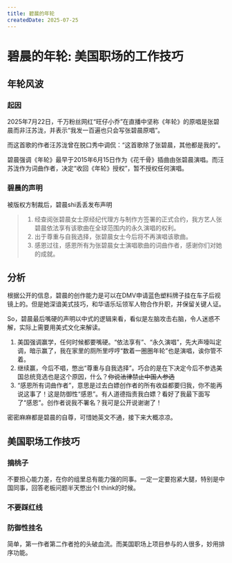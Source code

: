 ```yaml
---
title: 碧晨的年轮
createdDate: 2025-07-25
---
```

# 碧晨的年轮: 美国职场的工作技巧

## 年轮风波

### 起因
2025年7月22日，千万粉丝网红“旺仔小乔”在直播中坚称《年轮》的原唱是张碧晨而非汪苏泷，并表示“我发一百遍也只会写张碧晨原唱”。

而这首歌的作者汪苏泷曾在脱口秀中调侃：“这首歌除了张碧晨，其他都是我的”。

碧晨强调《年轮》最早于2015年6月15日作为《花千骨》插曲由张碧晨演唱。而汪苏泷作为词曲作者，决定“收回《年轮》授权”，暂不授权任何演唱。

### 碧晨的声明

被版权方制裁后，碧晨shi丢丢发布声明

> 1. 经查阅张碧晨女士原经纪代理方与制作方签署的正式合约，我方艺人张碧晨依法享有该歌曲在全球范围内的永久演唱的权利。
> 2. 出于尊重与自我选择，张碧晨女士今后将不再演唱该歌曲。
> 3. 感恩过往，感恩所有为张碧晨女士演唱歌曲的词曲作者，感谢你们对她的成就。 ​

## 分析

根据公开的信息，碧晨的创作能力是可以在DMV申请蓝色塑料牌子挂在车子后视镜上的。但是她深谙美式技巧，和华语乐坛领军人物合作升职，并保留关键人证。

So，碧晨最后嘴硬的声明以中式的逻辑来看，看似是左脑攻击右脑，令人迷惑不解，实际上需要用美式文化来解读。

1. 美国强调赢学，任何时候都要嘴硬。“依法享有”、“永久演唱”，先大声嚎叫定调，暗示赢了，我在家里的厕所里哼哼“数着一圈圈年轮”也是演唱，诶你管不着。
2. 继续赢，今后不唱，憋出“尊重与自我选择”。巧合的是在下决定今后不参选美国总统竞选也是这个原因，什么？~~你说法律禁止中国人参选~~
3. “感恩所有词曲作者”，意思是过去白嫖创作者的所有收益都要归我，你不能再说这事了！这是防御性“感恩”。有人道德指责我白嫖？看好了我最下面写了“感恩”。创作者说我不署名？我可是公开说谢谢了！

密密麻麻都是碧晨的自尊，可惜她英文不通，接下来大概凉凉。

## 美国职场工作技巧

### 摘桃子

不要担心能力差，在你的组里总有能力强的同事。一定一定要抱紧大腿，特别是中国同事，回答老板问题半天憋出个I think的时候。

### 不要踩红线

### 防御性挂名

简单，第一作者第二作者抢的头破血流。而美国职场上项目参与的人很多，妙用排序功能。
